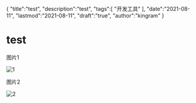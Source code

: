 {
  "title":"test",
  "description":"test",
  "tags":[
    "开发工具"
  ],
  "date":"2021-08-11",
  "lastmod":"2021-08-11",
  "draft":"true",
  "author":"kingram"
}



# test



图片1



![1](/img/test/1.jpg)



图片2

![2](/img/test/2.jpg)

